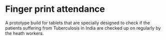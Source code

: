 # Finger print attendance

A prototype build for tablets that are specially designed to check if the patients suffering from Tuberculosis in India are checked up on regularly by the heath workers. 
